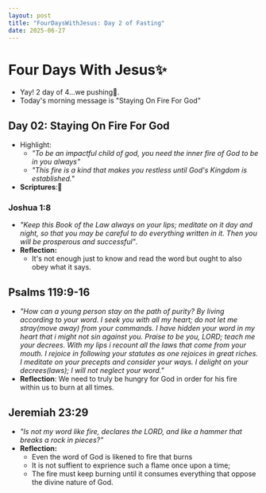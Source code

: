 ```yaml
---
layout: post
title: "FourDaysWithJesus: Day 2 of Fasting"
date: 2025-06-27
---
```


# Four Days With Jesus✨
- Yay! 2 day of 4...we pushing🙏.
- Today's morning message is "Staying On Fire For God"

## Day 02: Staying On Fire For God
- Highlight: 
    - *"To be an impactful child of god, you need the inner fire of God to be in you always"*
    - *"This fire is a kind that makes you restless until God's Kingdom is established."*
- **Scriptures**:📖

### Joshua 1:8
- *"Keep this Book of the Law always on your lips; meditate on it day and night, so that you may be careful to do everything written in it. Then you will be prosperous and successful"*.
- **Reflection:**
    - It's not enough just to know and read the word but ought to also obey what it says.

## Psalms 119:9-16
- *"How can a young person stay on the path of purity? By living according to your word. I seek you with all my heart; do not let me stray(move away) from your commands. I have hidden your word in my heart that i might not sin against you. Praise to be you, LORD; teach me your decrees. With my lips i recount all the laws that come from your mouth. I rejoice in following your statutes as one rejoices in great riches. I meditate on your precepts and consider your ways. I delight on your decrees(laws); I will not neglect your word."*
- **Reflection**: We need to truly be hungry for God in order for his fire within us to burn at all times.

## Jeremiah 23:29
- *"Is not my word like fire, declares the LORD, and like a hammer that breaks a rock in pieces?"*
- **Reflection:**
    - Even the word of God is likened to fire that burns
    - It is not suffient to exprience such a flame once upon a time;
    - The fire must keep burning until it consumes everything that oppose the divine nature of God.